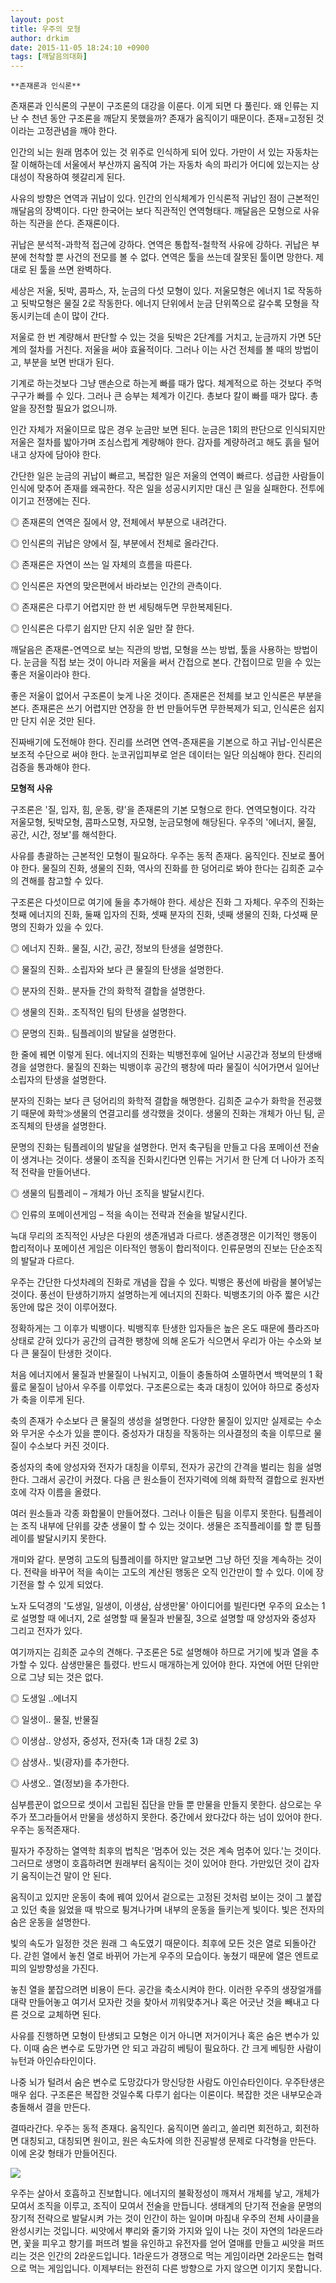 ```yaml
---
layout: post
title: 우주의 모형
author: drkim
date: 2015-11-05 18:24:10 +0900
tags: [깨달음의대화]
---
```

 


    **존재론과 인식론**

  


존재론과 인식론의 구분이 구조론의 대강을 이룬다. 이게 되면 다 풀린다. 왜 인류는 지난 수 천년 동안 구조론을 깨닫지 못했을까? 존재가 움직이기 때문이다. 존재=고정된 것이라는 고정관념을 깨야 한다. 

  


인간의 뇌는 원래 멈추어 있는 것 위주로 인식하게 되어 있다. 가만이 서 있는 자동차는 잘 이해하는데 서울에서 부산까지 움직여 가는 자동차 속의 파리가 어디에 있는지는 상대성이 작용하여 헷갈리게 된다. 

  


사유의 방향은 연역과 귀납이 있다. 인간의 인식체계가 인식론적 귀납인 점이 근본적인 깨달음의 장벽이다. 다만 한국어는 보다 직관적인 연역형태다. 깨달음은 모형으로 사유하는 직관을 쓴다. 존재론이다. 

  


귀납은 분석적-과학적 접근에 강하다. 연역은 통합적-철학적 사유에 강하다. 귀납은 부분에 천착할 뿐 사건의 전모를 볼 수 없다. 연역은 툴을 쓰는데 잘못된 툴이면 망한다. 제대로 된 툴을 쓰면 완벽하다. 

  


세상은 저울, 됫박, 콤파스, 자, 눈금의 다섯 모형이 있다. 저울모형은 에너지 1로 작동하고 됫박모형은 물질 2로 작동한다. 에너지 단위에서 눈금 단위쪽으로 갈수록 모형을 작동시키는데 손이 많이 간다. 

  


저울로 한 번 계량해서 판단할 수 있는 것을 됫박은 2단계를 거치고, 눈금까지 가면 5단계의 절차를 거친다. 저울을 써야 효율적이다. 그러나 이는 사건 전체를 볼 때의 방법이고, 부분을 보면 반대가 된다.

  


기계로 하는것보다 그냥 맨손으로 하는게 빠를 때가 많다. 체계적으로 하는 것보다 주먹구구가 빠를 수 있다. 그러나 큰 승부는 체계가 이긴다. 총보다 칼이 빠를 때가 많다. 총알을 장전할 필요가 없으니까.

  


인간 자체가 저울이므로 많은 경우 눈금만 보면 된다. 눈금은 1회의 판단으로 인식되지만 저울은 절차를 밟아가며 조심스럽게 계량해야 한다. 감자를 계량하려고 해도 흙을 털어내고 상자에 담아야 한다. 

  


간단한 일은 눈금의 귀납이 빠르고, 복잡한 일은 저울의 연역이 빠르다. 성급한 사람들이 인식에 맞추어 존재를 왜곡한다. 작은 일을 성공시키지만 대신 큰 일을 실패한다. 전투에 이기고 전쟁에는 진다. 

  


◎ 존재론의 연역은 질에서 양, 전체에서 부분으로 내려간다.  
      
◎ 인식론의 귀납은 양에서 질, 부분에서 전체로 올라간다. 

  


◎ 존재론은 자연이 쓰는 일 자체의 흐름을 따른다.  
      
◎ 인식론은 자연의 맞은편에서 바라보는 인간의 관측이다. 

  


◎ 존재론은 다루기 어렵지만 한 번 세팅해두면 무한복제된다.  
      
◎ 인식론은 다루기 쉽지만 단지 쉬운 일만 잘 한다. 

  


깨달음은 존재론-연역으로 보는 직관의 방법, 모형을 쓰는 방법, 툴을 사용하는 방법이다. 눈금을 직접 보는 것이 아니라 저울을 써서 간접으로 본다. 간접이므로 믿을 수 있는 좋은 저울이라야 한다. 

  


좋은 저울이 없어서 구조론이 늦게 나온 것이다. 존재론은 전체를 보고 인식론은 부분을 본다. 존재론은 쓰기 어렵지만 연장을 한 번 만들어두면 무한복제가 되고, 인식론은 쉽지만 단지 쉬운 것만 된다. 

  


진짜배기에 도전해야 한다. 진리를 쓰려면 연역-존재론을 기본으로 하고 귀납-인식론은 보조적 수단으로 써야 한다. 눈코귀입피부로 얻은 데이터는 일단 의심해야 한다. 진리의 검증을 통과해야 한다. 

  


  


**모형적 사유**

  


구조론은 '질, 입자, 힘, 운동, 량'을 존재론의 기본 모형으로 한다. 연역모형이다. 각각 저울모형, 됫박모형, 콤파스모형, 자모형, 눈금모형에 해당된다. 우주의 '에너지, 물질, 공간, 시간, 정보'를 해석한다.

  


사유를 총괄하는 근본적인 모형이 필요하다. 우주는 동적 존재다. 움직인다. 진보로 풀어야 한다. 물질의 진화, 생물의 진화, 역사의 진화를 한 덩어리로 봐야 한다는 김희준 교수의 견해를 참고할 수 있다. 

  


구조론은 다섯이므로 여기에 둘을 추가해야 한다. 세상은 진화 그 자체다. 우주의 진화는 첫째 에너지의 진화, 둘째 입자의 진화, 셋째 분자의 진화, 넷째 생물의 진화, 다섯째 문명의 진화가 있을 수 있다. 

  


◎ 에너지 진화.. 물질, 시간, 공간, 정보의 탄생을 설명한다.  
      
◎ 물질의 진화.. 소립자와 보다 큰 물질의 탄생을 설명한다.   
      
◎ 분자의 진화.. 분자들 간의 화학적 결합을 설명한다.  
      
◎ 생물의 진화.. 조직적인 팀의 탄생을 설명한다.  
      
◎ 문명의 진화.. 팀플레이의 발달을 설명한다.

  


한 줄에 꿰면 이렇게 된다. 에너지의 진화는 빅뱅전후에 일어난 시공간과 정보의 탄생배경을 설명한다. 물질의 진화는 빅뱅이후 공간의 팽창에 따라 물질이 식어가면서 일어난 소립자의 탄생을 설명한다. 

  


분자의 진화는 보다 큰 덩어리의 화학적 결합을 해명한다. 김희준 교수가 화학을 전공했기 때문에 화학≫생물의 연결고리를 생각했을 것이다. 생물의 진화는 개체가 아닌 팀, 곧 조직체의 탄생을 설명한다. 

  


문명의 진화는 팀플레이의 발달을 설명한다. 먼저 축구팀을 만들고 다음 포메이션 전술이 생겨나는 것이다. 생물이 조직을 진화시킨다면 인류는 거기서 한 단계 더 나아가 조직적 전략을 만들어낸다.

  


◎ 생물의 팀플레이 – 개체가 아닌 조직을 발달시킨다.  
      
◎ 인류의 포메이션게임 – 적을 속이는 전략과 전술을 발달시킨다. 

  


늑대 무리의 조직적인 사냥은 다윈의 생존개념과 다르다. 생존경쟁은 이기적인 행동이 합리적이나 포메이션 게임은 이타적인 행동이 합리적이다. 인류문명의 진보는 단순조직의 발달과 다르다. 

  


우주는 간단한 다섯차례의 진화로 개념을 잡을 수 있다. 빅뱅은 풍선에 바람을 불어넣는 것이다. 풍선이 탄생하기까지 설명하는게 에너지의 진화다. 빅뱅초기의 아주 짧은 시간동안에 많은 것이 이루어졌다.

  


정확하게는 그 이후가 빅뱅이다. 빅뱅직후 탄생한 입자들은 높은 온도 때문에 플라즈마 상태로 갇혀 있다가 공간의 급격한 팽창에 의해 온도가 식으면서 우리가 아는 수소와 보다 큰 물질이 탄생한 것이다. 

  


처음 에너지에서 물질과 반물질이 나눠지고, 이들이 충돌하여 소멸하면서 백억분의 1 확률로 물질이 남아서 우주를 이루었다. 구조론으로는 축과 대칭이 있어야 하므로 중성자가 축을 이루게 된다. 

  


축의 존재가 수소보다 큰 물질의 생성을 설명한다. 다양한 물질이 있지만 실제로는 수소와 무거운 수소가 있을 뿐이다. 중성자가 대칭을 작동하는 의사결정의 축을 이루므로 물질이 수소보다 커진 것이다. 

  


중성자의 축에 양성자와 전자가 대칭을 이루되, 전자가 공간의 간격을 벌리는 힘을 설명한다. 그래서 공간이 커졌다. 다음 큰 원소들이 전자기력에 의해 화학적 결합으로 원자번호에 각자 이름을 올렸다. 

  


여러 원소들과 각종 화합물이 만들어졌다. 그러나 이들은 팀을 이루지 못한다. 팀플레이는 조직 내부에 단위를 갖춘 생물이 할 수 있는 것이다. 생물은 조직플레이를 할 뿐 팀플레이를 발달시키지 못한다. 

  


개미와 같다. 분명히 고도의 팀플레이를 하지만 알고보면 그냥 하던 짓을 계속하는 것이다. 전략을 바꾸어 적을 속이는 고도의 계산된 행동은 오직 인간만이 할 수 있다. 이에 장기전을 할 수 있게 되었다. 

  


노자 도덕경의 '도생일, 일생이, 이생삼, 삼생만물' 아이디어를 빌린다면 우주의 요소는 1로 설명할 때 에너지, 2로 설명할 때 물질과 반물질, 3으로 설명할 때 양성자와 중성자 그리고 전자가 있다. 

  


여기까지는 김희준 교수의 견해다. 구조론은 5로 설명해야 하므로 거기에 빛과 열을 추가할 수 있다. 삼생만물은 틀렸다. 반드시 매개하는게 있어야 한다. 자연에 어떤 단위만으로 그냥 되는 것은 없다. 

  


◎ 도생일 ..에너지  
      
◎ 일생이.. 물질, 반물질  
      
◎ 이생삼.. 양성자, 중성자, 전자(축 1과 대칭 2로 3)  
      
◎ 삼생사.. 빛(광자)를 추가한다.  
      
◎ 사생오.. 열(정보)을 추가한다. 

  


심부름꾼이 없으므로 셋이서 고립된 집단을 만들 뿐 만물을 만들지 못한다. 삼으로는 우주가 쪼그라들어서 만물을 생성하지 못한다. 중간에서 왔다갔다 하는 넘이 있어야 한다. 우주는 동적존재다. 

  


필자가 주장하는 열역학 최후의 법칙은 '멈추어 있는 것은 계속 멈추어 있다.'는 것이다. 그러므로 생명이 호흡하려면 원래부터 움직이는 것이 있어야 한다. 가만있던 것이 갑자기 움직이는건 말이 안 된다.

  


움직이고 있지만 운동이 축에 꿰여 있어서 겉으로는 고정된 것처럼 보이는 것이 그 붙잡고 있던 축을 잃었을 때 밖으로 튕겨나가며 내부의 운동을 들키는게 빛이다. 빛은 전자의 숨은 운동을 설명한다.

  


빛의 속도가 일정한 것은 원래 그 속도였기 때문이다. 최후에 모든 것은 열로 되돌아간다. 갇힌 열에서 놓친 열로 바뀌어 가는게 우주의 모습이다. 놓쳤기 때문에 열은 엔트로피의 일방향성을 가진다. 

  


놓친 열을 붙잡으려면 비용이 든다. 공간을 축소시켜야 한다. 이러한 우주의 생장얼개를 대략 만들어놓고 여기서 모자란 것을 찾아서 끼워맞추거나 혹은 어긋난 것을 빼내고 다른 것으로 교체하면 된다. 

  


사유를 진행하면 모형이 탄생되고 모형은 이거 아니면 저거이거나 혹은 숨은 변수가 있다. 이때 숨은 변수로 도망가면 안 되고 과감히 베팅이 필요하다. 간 크게 베팅한 사람이 뉴턴과 아인슈타인이다. 

  


나중 뇌가 털려서 숨은 변수로 도망갔다가 망신당한 사람도 아인슈타인이다. 우주탄생은 매우 쉽다. 구조론은 복잡한 것일수록 다루기 쉽다는 이론이다. 복잡한 것은 내부모순과 충돌해서 결을 만든다. 

  


결따라간다. 우주는 동적 존재다. 움직인다. 움직이면 쏠리고, 쏠리면 회전하고, 회전하면 대칭되고, 대칭되면 원이고, 원은 속도차에 의한 진공발생 문제로 다각형을 만든다. 이에 온갖 형태가 만들어진다.

  


  



 
![](/files/attach/images/198/215/636/DSC01488.JPG) 

  


우주는 살아서 호흡하고 진보합니다. 에너지의 불확정성이 깨져서 개체를 낳고, 개체가 모여서 조직을 이루고, 조직이 모여서 전술을 만듭니다. 생태계의 단기적 전술을 문명의 장기적 전략으로 발달시켜 가는 것이 인간이 하는 일이며 마침내 우주의 전체 사이클을 완성시키는 것입니다. 씨앗에서 뿌리와 줄기와 가지와 잎이 나는 것이 자연의 1라운드라면, 꽃을 피우고 향기를 퍼뜨려 벌을 유인하고 유전자를 얻어 열매를 만들고 씨앗을 퍼뜨리는 것은 인간의 2라운드입니다. 1라운드가 경쟁으로 먹는 게임이라면 2라운드는 협력으로 먹는 게임입니다. 이제부터는 완전히 다른 방향으로 가지 않으면 이기지 못합니다.